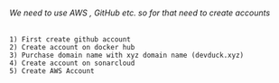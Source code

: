 
###### We need to use AWS , GitHub etc. so for that need to create accounts

	1) First create github account
	2) Create account on docker hub
	3) Purchase domain name with xyz domain name (devduck.xyz)
	4) Create account on sonarcloud
	5) Create AWS Account